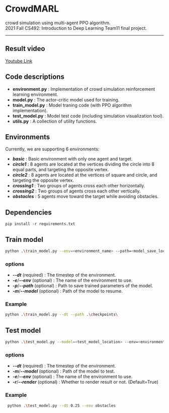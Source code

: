 # CrowdMARL
crowd simulation using multi-agent PPO algorithm.  
2021 Fall CS492: Introduction to Deep Learning Team11 final project.

***

## Result video
[Youtube Link](https://www.youtube.com/watch?v=pXNPWXa9Doo)

## Code descriptions
- **environment.py** : Implementation of crowd simulation reinforcement learning environment.
- **model.py** : The actor-critic model used for training.
- **train_model.py** : Model traning code (with PPO algorithm implementation).
- **test_model.py** : Model test code (including simulation visualization tool).
- **utils.py** : A collection of utility functions.

## Environments
Currently, we are supporting 6 environments:
- ***basic*** : Basic environment with only one agent and target.  
- ***circle1*** : 8 agents are located at the vertices dividing the circle into 8 equal parts, and targeting the opposite vertex.  
- ***circle2*** : 8 agents are located at the vertices of square and circle, and targeting the opposite vertex.  
- ***crossing1*** : Two groups of agents cross each other horizontally.  
- ***crossing2*** : Two groups of agents cross each other vertically.  
- ***obstacles*** : 5 agents move toward the target while avoiding obstacles.  

## Dependencies
```
pip install -r requirements.txt
```

## Train model
```bash
python .\train_model.py --env=<environment_name> --path=<model_save_location> --model=<model_load_location>
```
### options
- ***--dt*** (required) : The timestep of the environment.
- ***-e***/***--env*** (optional) : The name of the environment to use.
- ***-p***/***--path*** (optional) : Path to save trained parameters of the model.
- ***-m***/***--model*** (optional) : Path of the model to resume.

### Example
```bash
python .\train_model.py --dt --path .\checkpoints\
```

## Test model
```bash
python .\test_model.py --model=<test_model_location> --env=<environment_name>
```
### options
- ***--dt*** (required) : The timestep of the environment.
- ***-m***/***--model*** (optional) : Path of the model to test.
- ***-e***/***--env*** (optional) : The name of the environment to use.
- ***-r***/***--render*** (optional) : Whether to render result or not. (Default=True)

### Example
```bash
 python .\test_model.py --dt 0.25 --env obstacles
```
